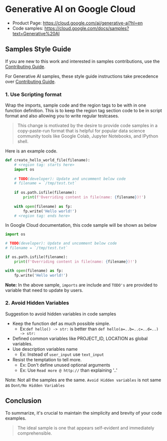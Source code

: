 # Generative AI on Google Cloud

* Product Page: https://cloud.google.com/ai/generative-ai?hl=en
* Code samples: https://cloud.google.com/docs/samples?text=Generative%20AI

## Samples Style Guide

If you are new to this work and interested in samples contributions, use the [Contributing Guide](https://github.com/GoogleCloudPlatform/python-docs-samples/blob/main/README.md).

For Generative AI samples, these style guide instructions take precedence over [Contributing Guide](https://github.com/GoogleCloudPlatform/python-docs-samples/blob/main/README.md).

### 1. Use Scripting format

Wrap the imports, sample code and the region tags to be with in one function definition.
This is to keep the region tag section code to be in script format and also allowing you to write regular testcases.

> This change is motivated by the desire to provide code samples in a copy-paste-run
format that is helpful for popular data science community tools like
Google Colab, Jupyter Notebooks, and IPython shell.

Here is an example code.

```python
def create_hello_world_file(filename):
    # <region tag: starts here>
    import os
    
    # TODO(developer): Update and uncomment below code
    # filename = `/tmp/test.txt`
    
    if os.path.isfile(filename):
        print(f'Overriding content in file(name: {filename})!')
    
    with open(filename) as fp:
        fp.write('Hello world!')
    # <region tag: ends here>
```

In Google Cloud documentation, this code sample will be shown as below

```python
import os

# TODO(developer): Update and uncomment below code
# filename = `/tmp/test.txt`

if os.path.isfile(filename):
    print(f'Overriding content in file(name: {filename})!')

with open(filename) as fp:
    fp.write('Hello world!')
```

**Note:** In the above sample, `imports` are include and `TODO's` are provided to variable
that need to update by users.

### 2. Avoid Hidden Variables

Suggestion to avoid hidden variables in code samples

* Keep the function def as much possible simple.
  * Ex:`def hello() -> str:` is better than `def hello(a=..b=..c=..d=..) -> str:`  
* Defined common variables like PROJECT_ID, LOCATION as global variables.
* Use description variables name
  * Ex: Instead of `user_input` use `text_input`
* Resist the temptation to tell more. 
  * Ex: Don't define unused optional arguments
  * Ex: Use `Read more @ http://` than explaining '..'

Note: Not all the samples are the same. `Avoid Hidden variables` is not same as `Dont/No Hidden Variables`


## Conclusion

To summarize, it's crucial to maintain the simplicity and brevity of your code 
examples.
> The ideal sample is one that appears self-evident and immediately 
comprehensible.



